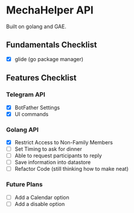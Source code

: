 # MechaHelper API

Built on golang and GAE.

## Fundamentals Checklist
- [X] glide (go package manager)

## Features Checklist

### Telegram API
- [X] BotFather Settings 
- [X] UI commands

### Golang API
- [X] Restrict Access to Non-Family Members 
- [ ] Set Timing to ask for dinner
- [ ] Able to request participants to reply
- [ ] Save information into datastore
- [ ] Refactor Code (still thinking how to make neat)

### Future Plans
- [ ] Add a Calendar option
- [ ] Add a disable option
